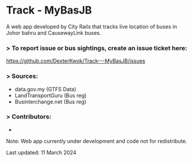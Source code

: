 # Track - MyBasJB

A web app developed by City Rails that tracks live location of buses in Johor bahru and CausewayLink buses.

### > To report issue or bus sightings, create an issue ticket here:

https://github.com/DexterKwok/Track---MyBasJB/issues

### > Sources:
- data.gov.my (GTFS Data)
- LandTransportGuru (Bus reg)
- Businterchange.net (Bus reg)

### > Contributors:
- 

Note: Web app currently under development and code not for redistribute.

Last updated: 11 March 2024
